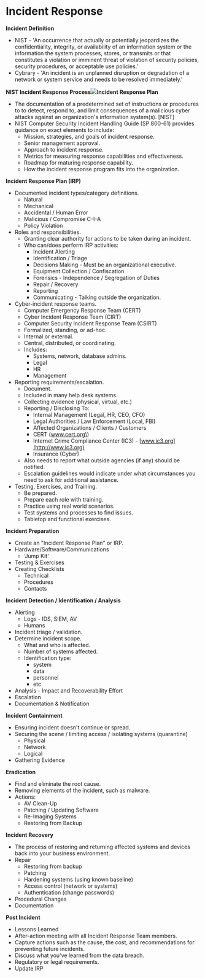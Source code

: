 # Incident Response

**Incident Definition**

* NIST - 'An occurrence that actually or potentially jeopardizes the confidentiality, integrity, or availability of an information system or the information the system processes, stores, or transmits or that constitutes a violation or imminent threat of violation of security policies, security procedures, or acceptable use policies.'
* Cybrary - 'An incident is an unplanned disruption or degradation of a network or system service and needs to be resolved immediately.'

**NIST Incident Response Process**![](https://www.evernote.com/shard/s342/res/fc615ab6-3e2b-90a5-f310-427804e2dcb4)**Incident Response Plan**

* The documentation of a predetermined set of instructions or procedures to to detect, respond to, and limit consequences of a malicious cyber attacks against an organization's information system\(s\). \[NIST\]
* NIST Computer Security Incident Handling Guide \(SP 800-61\) provides guidance on exact elements to include:
  * Mission, strategies, and goals of incident response.
  * Senior management approval.
  * Approach to incident response.
  * Metrics for measuring response capabilities and effectiveness.
  * Roadmap for maturing response capability.
  * How the incident response program fits into the organization.

**Incident Response Plan \(IRP\)**

* Documented incident types/category definitions.
  * Natural
  * Mechanical
  * Accidental / Human Error
  * Malicious / Compromise C-I-A
  * Policy Violation
* Roles and responsibilities.
  * Granting clear authority for actions to be taken during an incident.
  * Who can/does perform IRP activities:
    * Incident Alerting
    * Identification / Triage
    * Decisions Making - Must be an organizational executive.
    * Equipment Collection / Confiscation
    * Forensics - Independence / Segregation of Duties
    * Repair / Recovery
    * Reporting
    * Communicating - Talking outside the organization.
* Cyber-incident response teams.
  * Computer Emergency Response Team \(CERT\)
  * Cyber Incident Response Team \(CIRT\)
  * Computer Security Incident Response Team \(CSIRT\)
  * Formalized, standing, or ad-hoc.
  * Internal or external.
  * Central, distributed, or coordinating.
  * Includes:
    * Systems, network, database admins.
    * Legal
    * HR
    * Management
* Reporting requirements/escalation.
  * Document.
  * Included in many help desk systems.
  * Collecting evidence \(physical, virtual, etc.\)
  * Reporting / Disclosing To:
    * Internal Management \(Legal, HR, CEO, CFO\)
    * Legal Authorities / Law Enforcement \(Local, FBI\)
    * Affected Organizations / Clients / Customers
    * CERT \(www.cert.org\)
    * Internet Crime Compliance Center \(IC3\) - [www.ic3.org](http://www.ic3.org)
    * Insurance \(Cyber\)
  * Also needs to report what outside agencies \(if any\) should be notified. 
  * Escalation guidelines would indicate under what circumstances you need to ask for additional assistance. 
* Testing, Exercises, and Training.
  * Be prepared.
  * Prepare each role with training.
  * Practice using real world scenarios.
  * Test systems and processes to find issues.
  * Tabletop and functional exercises.



**Incident Preparation**

* Create an "Incident Response Plan" or IRP.
* Hardware/Software/Communications
  * 'Jump Kit'
* Testing & Exercises
* Creating Checklists
  * Technical
  * Procedures
  * Contacts

**Incident Detection / Identification / Analysis**

* Alerting
  * Logs - IDS, SIEM, AV
  * Humans
* Incident triage / validation.
* Determine incident scope.
  * What and who is affected.
  * Number of systems affected.
  * Identification type:
    * system
    * data
    * personnel
    * etc
* Analysis - Impact and Recoverability Effort
* Escalation
* Documentation & Notification

**Incident Containment**

* Ensuring incident doesn't continue or spread.
* Securing the scene / limiting access / isolating systems \(quarantine\)
  * Physical
  * Network
  * Logical
* Gathering Evidence

**Eradication**

* Find and eliminate the root cause.
* Removing elements of the incident, such as malware.
* Actions:
  * AV Clean-Up
  * Patching / Updating Software
  * Re-Imaging Systems
  * Restoring from Backup

**Incident Recovery**

* The process of restoring and returning affected systems and devices back into your business environment.
* Repair
  * Restoring from backup
  * Patching
  * Hardening systems \(using known baseline\)
  * Access control \(network or systems\)
  * Authentication \(change passwords\)
* Procedural Changes
* Documentation

**Post Incident**

* Lessons Learned
* After-action meeting with all Incident Response Team members.
* Capture actions such as the cause, the cost, and recommendations for preventing future incidents.
* Discuss what you've learned from the data breach.
* Regulatory or legal requirements.
* Update IRP





